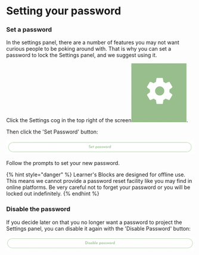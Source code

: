# Setting your password

### Set a password

In the settings panel, there are a number of features you may not want curious people to be poking around with. That is why you can set a password to lock the Settings panel, and we suggest using it. 

Click the Settings cog in the top right of the screen![](../.gitbook/assets/screenshot-2021-03-23-at-13.23.52.png).

Then click the 'Set Password' button:

![](../.gitbook/assets/screenshot-2021-03-23-at-14.32.19.png)

Follow the prompts to set your new password. 

{% hint style="danger" %}
Learner's Blocks are designed for offline use. This means we cannot provide a password reset facility like you may find in online platforms. Be very careful not to forget your password or you will be locked out indefinitely. 
{% endhint %}

### Disable the password

If you decide later on that you no longer want a password to project the Settings panel, you can disable it again with the 'Disable Password' button:

![](../.gitbook/assets/screenshot-2021-03-23-at-14.35.14.png)


